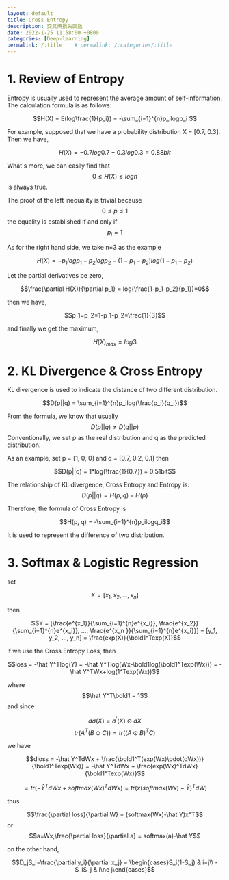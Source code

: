 ```yaml
---
layout: default
title: Cross Entropy
description: 交叉熵损失函数
date: 2022-1-25 11:58:00 +0800
categories: [Deep-learning]
permalink: /:title    # permalink: /:categories/:title
---
```


# 1. Review of Entropy

Entropy is usually used to represent the average amount of self-information. The calculation formula is as follows:

$$H(X) = E(log\frac{1}{p_i}) = -\sum_{i=1}^{n}p_ilogp_i $$

For example, supposed that we have a probability distribution X = [0.7, 0.3]. Then we have,

$$H(X) = -0.7log0.7-0.3log0.3 = 0.88 bit$$

What's more, we can easily find that
$$0\le H(X) \le logn$$
is always true.

The proof of the left inequality is trivial because
$$0\le p\le 1$$
the equality is established if and only if
$$p_i=1$$

As for the right hand side, we take n=3 as the example

$$H(X) = -p_1logp_1-p_2logp_2-(1-p_1-p_2)log(1-p_1-p_2)$$

Let the partial derivatives be zero,

$$\frac{\partial H(X)}{\partial p_1} = log(\frac{1-p_1-p_2}{p_1})=0$$

then we have,

$$p_1=p_2=1-p_1-p_2=\frac{1}{3}$$

and finally we get the maximum,

$$H(X)_{max} = log3$$

# 2. KL Divergence & Cross Entropy

KL divergence is used to indicate the distance of two different distribution.

$$D(p||q) = \sum_{i=1}^{n}p_ilog(\frac{p_i}{q_i})$$

From the formula, we know that usually
$$D(p||q) \ne D(q||p)$$
Conventionally, we set p as the real distribution and q as the predicted distribution.

As an example, set p = [1, 0, 0] and q = [0.7, 0.2, 0.1] then 

$$D(p||q) = 1*log(\frac{1}{0.7}) = 0.51bit$$

The relationship of KL divergence, Cross Entropy and Entropy is:
$$D(p||q) = H(p,q) - H(p)$$

Therefore, the formula of Cross Entropy is 

$$H(p, q) = -\sum_{i=1}^{n}p_ilogq_i$$

It is used to represent the difference of two distribution.

# 3. Softmax & Logistic Regression

set

$$X = [x_1, x_2, ..., x_n]$$

then

$$Y = [\frac{e^{x_1}}{\sum_{i=1}^{n}e^{x_i}}, \frac{e^{x_2}}{\sum_{i=1}^{n}e^{x_i}}, ..., \frac{e^{x_n }}{\sum_{i=1}^{n}e^{x_i}}] = [y_1, y_2, ..., y_n] = \frac{exp(X)}{\bold1^Texp(X)}$$

if we use the Cross Entropy Loss, then

$$loss = -\hat Y^Tlog(Y) = -\hat Y^Tlog(Wx-\bold1log(\bold1^Texp(Wx))) = -\hat Y^TWx+log(1^Texp(Wx))$$

where
$$\hat Y^T\bold1 = 1$$
and since

$$d\sigma(X)=\sigma^{'}(X)\odot dX$$
$$tr(A^T(B\odot C)) = tr((A\odot B)^TC)$$

we have

$$dloss = -\hat Y^TdWx + \frac{\bold1^T(exp(Wx)\odot(dWx))}{\bold1^Texp(Wx)} = -\hat Y^TdWx + \frac{exp(Wx)^TdWx}{\bold1^Texp(Wx)}$$

$$= tr(-\hat Y^TdWx+softmax(Wx)^TdWx)=tr(x(softmax(Wx)-\hat Y)^TdW)$$

thus

$$\frac{\partial loss}{\partial W} = (softmax(Wx)-\hat Y)x^T$$
or
$$a=Wx,\frac{\partial loss}{\partial a} = softmax(a)-\hat Y$$

on the other hand, 

$$D_jS_i=\frac{\partial y_i}{\partial x_j} = \begin{cases}S_i(1-S_j) & i=j\\ -S_iS_j & i\ne j\end{cases}$$